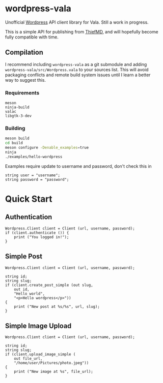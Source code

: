 # wordpress-vala

Unofficial [Wordpress](https://wordpress.org/) API client library for Vala. Still a work in progress.

This is a simple API for publishing from [ThiefMD](https://thiefmd.com), and will hopefully become fully compatible with time.

## Compilation

I recommend including `wordpress-vala` as a git submodule and adding `wordpress-vala/src/Wordpress.vala` to your sources list. This will avoid packaging conflicts and remote build system issues until I learn a better way to suggest this.

### Requirements

```
meson
ninja-build
valac
libgtk-3-dev
```

### Building

```bash
meson build
cd build
meson configure -Denable_examples=true
ninja
./examples/hello-wordpress
```

Examples require update to username and password, don't check this in

```
string user = "username";
string password = "password";
```

# Quick Start

## Authentication

```vala
Wordpress.Client client = Client (url, username, password);
if (client.authenticate ()) {
    print ("You logged in!");
}
```

## Simple Post

```vala
Wordpress.Client client = Client (url, username, password);

string id;
string slug;
if (client.create_post_simple (out slug,
    out id,
    "Hello world",
    "<p>Hello wordpress</p>"))
{
    print ("New post at %s/%s", url, slug);
}
```

## Simple Image Upload

```vala
Wordpress.Client client = Client (url, username, password);

string id;
string slug;
if (client.upload_image_simple (
    out file_url,
    "/home/user/Pictures/photo.jpeg"))
{
    print ("New image at %s", file_url);
}
```